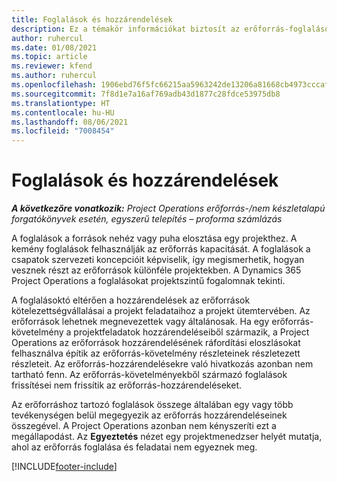```yaml
---
title: Foglalások és hozzárendelések
description: Ez a témakör információkat biztosít az erőforrás-foglalások és az erőforrás-hozzárendelések közötti különbségekről.
author: ruhercul
ms.date: 01/08/2021
ms.topic: article
ms.reviewer: kfend
ms.author: ruhercul
ms.openlocfilehash: 1906ebd76f5fc66215aa5963242de13206a81668cb4973cccaf5b153514672d5
ms.sourcegitcommit: 7f8d1e7a16af769adb43d1877c28fdce53975db8
ms.translationtype: HT
ms.contentlocale: hu-HU
ms.lasthandoff: 08/06/2021
ms.locfileid: "7008454"
---
```

# <a name="bookings-vs-assignments"></a>Foglalások és hozzárendelések

_**A következőre vonatkozik:** Project Operations erőforrás-/nem készletalapú forgatókönyvek esetén, egyszerű telepítés – proforma számlázás_

A foglalások a források nehéz vagy puha elosztása egy projekthez. A kemény foglalások felhasználják az erőforrás kapacitását. A foglalások a csapatok szervezeti koncepcióit képviselik, így megismerhetik, hogyan vesznek részt az erőforrások különféle projektekben. A Dynamics 365 Project Operations a foglalásokat projektszintű fogalomnak tekinti. 

A foglalásoktó eltérően a hozzárendelések az erőforrások kötelezettségvállalásai a projekt feladataihoz a projekt ütemtervében. Az erőforrások lehetnek megnevezettek vagy általánosak.  Ha egy erőforrás-követelmény a projektfeladatok hozzárendeléseiből származik, a Project Operations az erőforrások hozzárendelésének ráfordítási eloszlásokat felhasználva építik az erőforrás-követelmény részleteinek részletezett részleteit. Az erőforrás-hozzárendelésekre való hivatkozás azonban nem tartható fenn. Az erőforrás-követelményekből származó foglalások frissítései nem frissítik az erőforrás-hozzárendeléseket.

Az erőforráshoz tartozó foglalások összege általában egy vagy több tevékenységen belül megegyezik az erőforrás hozzárendeléseinek összegével. A Project Operations azonban nem kényszeríti ezt a megállapodást. Az **Egyeztetés** nézet egy projektmenedzser helyét mutatja, ahol az erőforrás foglalása és feladatai nem egyeznek meg.




[!INCLUDE[footer-include](../includes/footer-banner.md)]